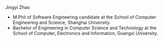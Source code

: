 Jingyi Zhao
- M.Phil of Software Engineering candidate at the School of Computer Engineering and Science, Shanghai University.
- Bachelor of Engineering in Computer Science and Technology at the School of Computer, Electronics and Information, Guangxi University.
